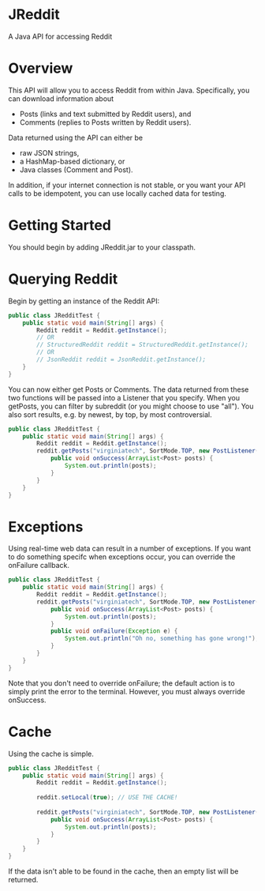 JReddit
=======

A Java API for accessing Reddit

Overview
========
This API will allow you to access Reddit from within Java. Specifically, you can download information about 

* Posts (links and text submitted by Reddit users), and 
* Comments (replies to Posts written by Reddit users). 

Data returned using the API can either be 

* raw JSON strings, 
* a HashMap-based dictionary, or 
* Java classes (Comment and Post). 

In addition, if your internet connection is not stable, or you want your API calls to be idempotent, you can use locally cached data for testing.

Getting Started
===============
You should begin by adding JReddit.jar to your classpath.

Querying Reddit
===============
Begin by getting an instance of the Reddit API:
```java
public class JRedditTest {
	public static void main(String[] args) {
		Reddit reddit = Reddit.getInstance();
		// OR
		// StructuredReddit reddit = StructuredReddit.getInstance();
		// OR
		// JsonReddit reddit = JsonReddit.getInstance();
	}
}
```

You can now either get Posts or Comments. The data returned from these two functions will be passed into a Listener that you specify. When you getPosts, you can filter by subreddit (or you might choose to use "all"). You also sort results, e.g. by newest, by top, by most controversial.

```java
public class JRedditTest {
	public static void main(String[] args) {
		Reddit reddit = Reddit.getInstance();
		reddit.getPosts("virginiatech", SortMode.TOP, new PostListener() {
			public void onSuccess(ArrayList<Post> posts) {  
				System.out.println(posts);
			}
		}
	}
}
```

Exceptions
==========
Using real-time web data can result in a number of exceptions. If you want to do something specifc when exceptions occur, you can override the onFailure callback.

```java
public class JRedditTest {
	public static void main(String[] args) {
		Reddit reddit = Reddit.getInstance();
		reddit.getPosts("virginiatech", SortMode.TOP, new PostListener() {
			public void onSuccess(ArrayList<Post> posts) {  
				System.out.println(posts);
			}
			public void onFailure(Exception e) {
				System.out.println("Oh no, something has gone wrong!");
			}
		}
	}
}
```

Note that you don't need to override onFailure; the default action is to simply print the error to the terminal. However, you must always override onSuccess.

Cache
=====
Using the cache is simple.

```java
public class JRedditTest {
	public static void main(String[] args) {
		Reddit reddit = Reddit.getInstance();
		
		reddit.setLocal(true); // USE THE CACHE!
    
		reddit.getPosts("virginiatech", SortMode.TOP, new PostListener() {
			public void onSuccess(ArrayList<Post> posts) {  
				System.out.println(posts);
			}
		}
	}
}
```

If the data isn't able to be found in the cache, then an empty list will be returned.
